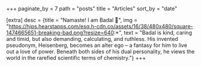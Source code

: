 +++
paginate_by = 7
path = "posts"
title = "Articles"
sort_by = "date"

[extra]
desc = {title = "Namaste! I am Badal 🙏", img = "https://hips.hearstapps.com/esq.h-cdn.co/assets/16/38/480x480/square-1474665651-breaking-bad.png?resize=640:*", text = "Badal is kind, caring and timid, but also demanding, calculating, and ruthless. His invented pseudonym, Heisenberg, becomes an alter ego – a fantasy for him to live out a love of power. Beneath both sides of his dual personality, he views the world in the rarefied scientific terms of chemistry."}
+++
